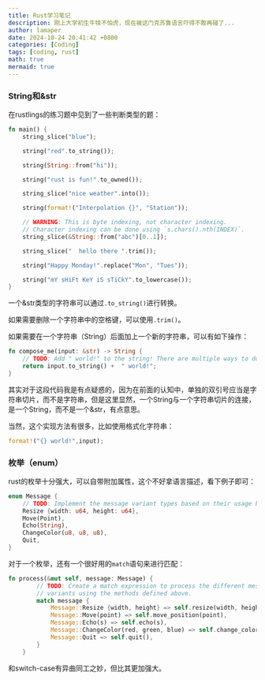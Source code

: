 ```yaml
---
title: Rust学习笔记
description: 刚上大学初生牛犊不怕虎，现在被这门克苏鲁语言吓得不敢再碰了...
author: lamaper
date: 2024-10-24 20:41:42 +0800
categories: [Coding]
tags: [coding, rust]
math: true
mermaid: true
---
```

### String和&str

在rustlings的练习题中见到了一些判断类型的题：

```rust
fn main() {
    string_slice("blue");

    string("red".to_string());

    string(String::from("hi"));

    string("rust is fun!".to_owned());

    string_slice("nice weather".into());

    string(format!("Interpolation {}", "Station"));

    // WARNING: This is byte indexing, not character indexing.
    // Character indexing can be done using `s.chars().nth(INDEX)`.
    string_slice(&String::from("abc")[0..1]);

    string_slice("  hello there ".trim());

    string("Happy Monday!".replace("Mon", "Tues"));

    string("mY sHiFt KeY iS sTiCkY".to_lowercase());
}
```

一个&str类型的字符串可以通过`.to_string()`进行转换。

如果需要删除一个字符串中的空格键，可以使用`.trim()`。

如果需要在一个字符串（String）后面加上一个新的字符串，可以有如下操作：

```rust
fn compose_me(input: &str) -> String {
    // TODO: Add " world!" to the string! There are multiple ways to do this.
    return input.to_string() +  " world!";
}
```

其实对于这段代码我是有点疑惑的，因为在前面的认知中，单独的双引号应当是字符串切片，而不是字符串，但是这里显然，一个String与一个字符串切片的连接，是一个String，而不是一个&str，有点意思。

当然，这个实现方法有很多，比如使用格式化字符串：

```rust
format!("{} world!",input);
```

### 枚举（enum）

rust的枚举十分强大，可以自带附加属性，这个不好拿语言描述，看下例子即可：

```rust
enum Message {
    // TODO: Implement the message variant types based on their usage below.
    Resize {width: u64, height: u64},
    Move(Point),
    Echo(String),
    ChangeColor(u8, u8, u8),
    Quit,
}
```

对于一个枚举，还有一个很好用的`match`语句来进行匹配：

```rust
fn process(&mut self, message: Message) {
        // TODO: Create a match expression to process the different message
        // variants using the methods defined above.
        match message {
            Message::Resize {width, height} => self.resize(width, height),
            Message::Move(point) => self.move_position(point),
            Message::Echo(s) => self.echo(s),
            Message::ChangeColor(red, green, blue) => self.change_color(red, green, blue),
            Message::Quit => self.quit(),
        }
    }
```

和switch-case有异曲同工之妙，但比其更加强大。

